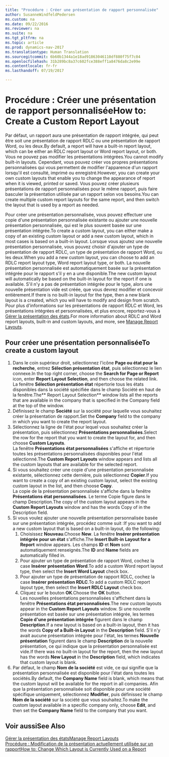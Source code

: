 ```yaml
---
title: "Procédure : Créer une présentation de rapport personnalisée"
author: SusanneWindfeldPedersen
ms.custom: na
ms.date: 09/22/2016
ms.reviewer: na
ms.suite: na
ms.tgt_pltfrm: na
ms.topic: article
ms.prod: dynamics-nav-2017
ms.translationtype: Human Translation
ms.sourcegitcommit: 6b60b1344a1e18ad91863046110df880f75f7c04
ms.openlocfilehash: 31b289bc8a37c602fce388eff1a8476da8c2e99e
ms.contentlocale: fr-fr
ms.lasthandoff: 07/19/2017

---
```


# <a name="how-to-create-a-custom-report-layout"></a><span data-ttu-id="41c21-102">Procédure : Créer une présentation de rapport personnalisée</span><span class="sxs-lookup"><span data-stu-id="41c21-102">How to: Create a Custom Report Layout</span></span>
<span data-ttu-id="41c21-103">Par défaut, un rapport aura une présentation de rapport intégrée, qui peut être soit une présentation de rapport RDLC ou une présentation de rapport Word, ou les deux.</span><span class="sxs-lookup"><span data-stu-id="41c21-103">By default, a report will have a built-in report layout, which can be either an RDLC report layout or Word report layout, or both.</span></span> <span data-ttu-id="41c21-104">Vous ne pouvez pas modifier les présentations intégrées.</span><span class="sxs-lookup"><span data-stu-id="41c21-104">You cannot modify built-in layouts.</span></span> <span data-ttu-id="41c21-105">Cependant, vous pouvez créer vos propres présentations personnalisées qui vous permettent de modifier l'apparence d'un rapport lorsqu'il est consulté, imprimé ou enregistré.</span><span class="sxs-lookup"><span data-stu-id="41c21-105">However, you can create your own custom layouts that enable you to change the appearance of report when it is viewed, printed or saved.</span></span> <span data-ttu-id="41c21-106">Vous pouvez créer plusieurs présentations de rapport personnalisées pour le même rapport, puis faire basculer la présentation utilisée par un rapport selon vos besoins.</span><span class="sxs-lookup"><span data-stu-id="41c21-106">You can create multiple custom report layouts for the same report, and then switch the layout that is used by a report as needed.</span></span>

<span data-ttu-id="41c21-107">Pour créer une présentation personnalisée, vous pouvez effectuer une copie d'une présentation personnalisée existante ou ajouter une nouvelle présentation personnalisée, qui est le plus souvent basée sur une présentation intégrée.</span><span class="sxs-lookup"><span data-stu-id="41c21-107">To create a custom layout, you can either make a copy of an existing custom layout or add a new custom layout, which in most cases is based on a built-in layout.</span></span> <span data-ttu-id="41c21-108">Lorsque vous ajoutez une nouvelle présentation personnalisée, vous pouvez choisir d'ajouter un type de présentation de rapport RDLC, un type de présentation de rapport Word, ou les deux.</span><span class="sxs-lookup"><span data-stu-id="41c21-108">When you add a new custom layout, you can choose to add an RDLC report layout type, Word report layout type, or both.</span></span> <span data-ttu-id="41c21-109">La nouvelle présentation personnalisée est automatiquement basée sur la présentation intégrée pour le rapport s'il y en a une disponible.</span><span class="sxs-lookup"><span data-stu-id="41c21-109">The new custom layout will automatically be based on the built-in layout for the report if one is available.</span></span> <span data-ttu-id="41c21-110">S'il n'y a pas de présentation intégrée pour le type, alors une nouvelle présentation vide est créée, que vous devrez modifier et concevoir entièrement.</span><span class="sxs-lookup"><span data-stu-id="41c21-110">If there is no built-in layout for the type, then a new blank layout is a created, which you will have to modify and design from scratch.</span></span> <span data-ttu-id="41c21-111">Pour plus d'informations sur les présentations de rapport RDLC et Word, les présentations intégrées et personnalisées, et plus encore, reportez-vous à [Gérer la présentation des états](ui-manage-report-layouts.md).</span><span class="sxs-lookup"><span data-stu-id="41c21-111">For more information about RDLC and Word report layouts, built-in and custom layouts, and more, see [Manage Report Layouts](ui-manage-report-layouts.md).</span></span>  

## <a name="to-create-a-custom-layout"></a><span data-ttu-id="41c21-112">Pour créer une présentation personnalisée</span><span class="sxs-lookup"><span data-stu-id="41c21-112">To create a custom layout</span></span>
1. <span data-ttu-id="41c21-113">Dans le coin supérieur droit, sélectionnez l'icône **Page ou état pour la recherche**, entrez **Sélection présentation état**, puis sélectionnez le lien connexe.</span><span class="sxs-lookup"><span data-stu-id="41c21-113">In the top right corner, choose the **Search for Page or Report** icon, enter **Report Layout Selection**, and then choose the related link.</span></span>  
<span data-ttu-id="41c21-114">La fenêtre **Sélection présentation état** répertorie tous les états disponibles dans la société spécifiée dans le champ Société en haut de la fenêtre.</span><span class="sxs-lookup"><span data-stu-id="41c21-114">The** Report Layout Selection** window lists all the reports that are available in the company that is specified in the Company field at the top of the window.</span></span>
2. <span data-ttu-id="41c21-115">Définissez le champ **Société** sur la société pour laquelle vous souhaitez créer la présentation de rapport.</span><span class="sxs-lookup"><span data-stu-id="41c21-115">Set the **Company** field to the company in which you want to create the report layout.</span></span>
3. <span data-ttu-id="41c21-116">Sélectionnez la ligne de l'état pour lequel vous souhaitez créer la présentation, puis sélectionnez **Présentations personnalisées**.</span><span class="sxs-lookup"><span data-stu-id="41c21-116">Select the row for the report that you want to create the layout for, and then choose **Custom Layouts**.</span></span>  
<span data-ttu-id="41c21-117">La fenêtre **Présentations état personnalisées** s'affiche et répertorie toutes les présentations personnalisées disponibles pour l'état sélectionné.</span><span class="sxs-lookup"><span data-stu-id="41c21-117">The **Custom Report Layouts** window appears and lists all the custom layouts that are available for the selected report.</span></span>
4. <span data-ttu-id="41c21-118">Si vous souhaitez créer une copie d'une présentation personnalisée existante, sélectionnez cette dernière, puis sélectionnez **Copier**.</span><span class="sxs-lookup"><span data-stu-id="41c21-118">If you want to create a copy of an existing custom layout, select the existing custom layout in the list, and then choose **Copy**.</span></span>  
<span data-ttu-id="41c21-119">La copie de la présentation personnalisée s'affiche dans la fenêtre **Présentations état personnalisées**. Le terme Copie figure dans le champ Description.</span><span class="sxs-lookup"><span data-stu-id="41c21-119">The copy of the custom layout appears in the **Custom Report Layouts** window and has the words Copy of in the Description field.</span></span>
5. <span data-ttu-id="41c21-120">Si vous voulez ajouter une nouvelle présentation personnalisée basée sur une présentation intégrée, procédez comme suit :</span><span class="sxs-lookup"><span data-stu-id="41c21-120">If you want to add a new custom layout that is based on a built-in layout, do the following:</span></span>  
    1. <span data-ttu-id="41c21-121">Choisissez **Nouveau**.</span><span class="sxs-lookup"><span data-stu-id="41c21-121">Choose **New**.</span></span> <span data-ttu-id="41c21-122">La fenêtre **Insérer présentation intégrée pour un état** s'affiche.</span><span class="sxs-lookup"><span data-stu-id="41c21-122">The **Insert Built-in Layout for a Report** window appears.</span></span> <span data-ttu-id="41c21-123">Les champs **ID** et **Nom** sont automatiquement renseignés.</span><span class="sxs-lookup"><span data-stu-id="41c21-123">The **ID** and **Name** fields are automatically filled in.</span></span>
    2. <span data-ttu-id="41c21-124">Pour ajouter un type de présentation de rapport Word, cochez la case **Insérer présentation Word**.</span><span class="sxs-lookup"><span data-stu-id="41c21-124">To add a custom Word report layout type, then select the **Insert Word Layout** check box.</span></span>
    3. <span data-ttu-id="41c21-125">Pour ajouter un type de présentation de rapport RDLC, cochez la case **Insérer présentation RDLC**.</span><span class="sxs-lookup"><span data-stu-id="41c21-125">To add a custom RDLC report layout type, then select the **Insert RDLC Layout** check box.</span></span>
    4. <span data-ttu-id="41c21-126">Cliquez sur le bouton **OK**.</span><span class="sxs-lookup"><span data-stu-id="41c21-126">Choose the **OK** button.</span></span>  
    <span data-ttu-id="41c21-127">Les nouvelles présentations personnalisées s'affichent dans la fenêtre **Présentations état personnalisées**.</span><span class="sxs-lookup"><span data-stu-id="41c21-127">The new custom layouts appear in the **Custom Report Layouts** window.</span></span> <span data-ttu-id="41c21-128">Si une nouvelle présentation est basée sur une présentation intégrée, les termes **Copie d'une présentation intégrée** figurent dans le champ **Description**.</span><span class="sxs-lookup"><span data-stu-id="41c21-128">If a new layout is based on a built-in layout, then it has the words **Copy of a Built-in Layout** in the **Description** field.</span></span> <span data-ttu-id="41c21-129">S'il n'y avait aucune présentation intégrée pour l'état, les termes **Nouvelle présentation** figurent dans le champ **Description** de la nouvelle présentation, ce qui indique que la présentation personnalisée est vide.</span><span class="sxs-lookup"><span data-stu-id="41c21-129">If there was no built-in layout for the report, then the new layout has the words **New Layout** in the **Description** field, which indicates that custom layout is blank.</span></span>
6. <span data-ttu-id="41c21-130">Par défaut, le champ **Nom de la société** est vide, ce qui signifie que la présentation personnalisée est disponible pour l'état dans toutes les sociétés.</span><span class="sxs-lookup"><span data-stu-id="41c21-130">By default, the **Company Name** field is blank, which means that the custom layout will be available for the report in all companies.</span></span> <span data-ttu-id="41c21-131">Afin que la présentation personnalisée soit disponible pour une société spécifique uniquement, sélectionnez **Modifier**, puis définissez le champ **Nom de la société** sur la société que vous souhaitez.</span><span class="sxs-lookup"><span data-stu-id="41c21-131">To make the custom layout available in a specific company only, choose **Edit**, and then set the **Company Name** field to the company that you want.</span></span>

## <a name="see-also"></a><span data-ttu-id="41c21-132">Voir aussi</span><span class="sxs-lookup"><span data-stu-id="41c21-132">See Also</span></span>
[<span data-ttu-id="41c21-133">Gérer la présentation des états</span><span class="sxs-lookup"><span data-stu-id="41c21-133">Manage Report Layouts</span></span>](ui-manage-report-layouts.md)  
[<span data-ttu-id="41c21-134">Procédure : Modification de la présentation actuellement utilisée sur un rapport</span><span class="sxs-lookup"><span data-stu-id="41c21-134">How to: Change Which Layout is Currently Used on a Report</span></span>](ui-how-change-layout-currently-used-report.md)

